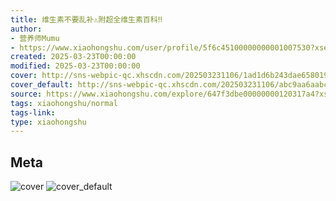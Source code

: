 ```yaml
---
title: 维生素不要乱补⚠️附超全维生素百科‼️
author:
- 营养师Mumu
- https://www.xiaohongshu.com/user/profile/5f6c45100000000001007530?xsec_token=undefined
created: 2025-03-23T00:00:00
modified: 2025-03-23T00:00:00
cover: http://sns-webpic-qc.xhscdn.com/202503231106/1ad1d6b243dae65801910c82c0eb1210/1000g0082jvq3t20j406g5nrc8k808t9g32r9ru8!nc_n_webp_prv_1
cover_default: http://sns-webpic-qc.xhscdn.com/202503231106/abc9aa6aabc47da94ddee18f13465501/1000g0082jvq3t20j406g5nrc8k808t9g32r9ru8!nc_n_webp_mw_1
source: https://www.xiaohongshu.com/explore/647f3dbe00000000120317a4?xsec_token=ABfV3kEh7LPtjy6-l9DswubSZtSbE3AXbqnQdefv3ZyYM=
tags: xiaohongshu/normal
tags-link:
type: xiaohongshu
---
```


## Meta

![cover](http://sns-webpic-qc.xhscdn.com/202503231106/1ad1d6b243dae65801910c82c0eb1210/1000g0082jvq3t20j406g5nrc8k808t9g32r9ru8!nc_n_webp_prv_1)
![cover_default](http://sns-webpic-qc.xhscdn.com/202503231106/abc9aa6aabc47da94ddee18f13465501/1000g0082jvq3t20j406g5nrc8k808t9g32r9ru8!nc_n_webp_mw_1)
